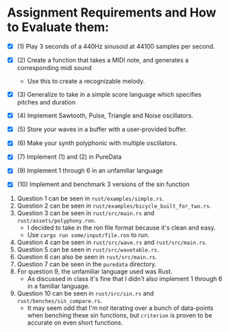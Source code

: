 # Assignment Requirements and How to Evaluate them:

- [x] (1) Play 3 seconds of a 440Hz sinusoid at 44100 samples per second.
- [x] (2) Create a function that takes a MIDI note, and generates a 
      corresponding midi sound
    - Use this to create a recognizable melody.
- [x] (3) Generalize to take in a simple score language which specifies 
      pitches and duration
- [x] (4) Implement Sawtooth, Pulse, Triangle and Noise oscillators.
- [x] (5) Store your waves in a buffer with a user-provided buffer.
- [x] (6) Make your synth polyphonic with multiple oscillators.
- [x] (7) Implement (1) and (2) in PureData
- [x] (9) Implement 1 through 6 in an unfamiliar language
- [x] (10) Implement and benchmark 3 versions of the sin function


1. Question 1 can be seen in `rust/examples/simple.rs`.
2. Question 2 can be seen in `rust/examples/bicycle_built_for_two.rs`.
3. Question 3 can be seen in `rust/src/main.rs` and `rust/assets/polyphony.ron`.
    - I decided to take in the ron file format because it's clean and easy.
    - Use `cargo run some/input/file.ron` to run.
4. Question 4 can be seen in `rust/src/wave.rs` and `rust/src/main.rs`.
5. Question 5 can be seen in `rust/src/wavetable.rs`.
6. Question 6 can also be seen in `rust/src/main.rs`.
7. Question 7 can be seen in the `puredata` directory.
9. For question 9, the unfamiliar language used was Rust.
    - As discussed in class it's fine that I didn't also implement 1 through 6 in 
      a familiar language.
10. Question 10 can be seen in `rust/src/sin.rs` and `rust/benches/sin_compare.rs`.
    - It may seem odd that I'm not iterating over a bunch of data-points when benching
      these sin functions, but `criterion` is proven to be accurate on even short 
      functions. 